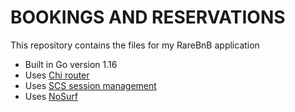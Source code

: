 # BOOKINGS AND RESERVATIONS

This repository contains the files for my RareBnB application

- Built in Go version 1.16
- Uses [Chi router](github.com/go-chi/chi/v5)
- Uses [SCS session management](github.com/alexedwards/scs/v2)
- Uses [NoSurf](github.com/justinas/nosurf) 